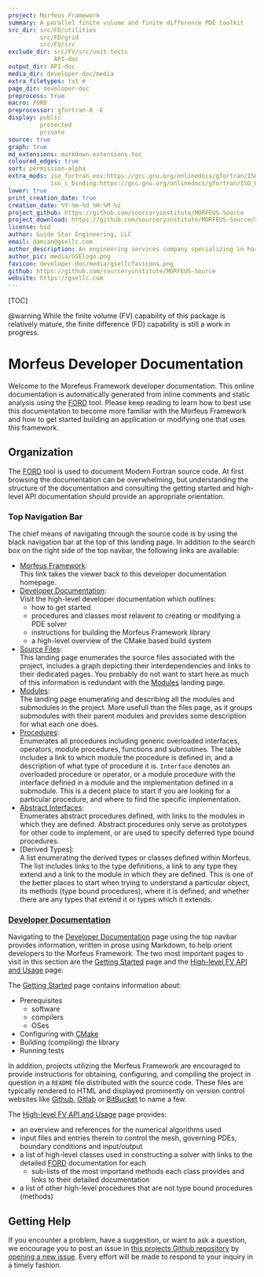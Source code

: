 ```yaml
---
project: Morfeus Framework
summary: A parallel finite volume and finite difference PDE toolkit
src_dir: src/FD/utilities
         src/FD/grid
         src/FV/src
exclude_dir: src/FV/src/unit-tests
             API-doc
output_dir: API-doc
media_dir: developer-doc/media
extra_filetypes: txt #
page_dir: developer-doc
preprocess: true
macro: FORD
preprocessor: gfortran-8 -E
display: public
         protected
         private
source: true
graph: true
md_extensions: markdown.extensions.toc
coloured_edges: true
sort: permission-alpha
extra_mods: iso_fortran_env:https://gcc.gnu.org/onlinedocs/gfortran/ISO_005fFORTRAN_005fENV.html
            iso_c_binding:https://gcc.gnu.org/onlinedocs/gfortran/ISO_005fC_005fBINDING.html#ISO_005fC_005fBINDING
lower: true
print_creation_date: true
creation_date: %Y-%m-%d %H:%M %z
project_github: https://github.com/sourceryinstitute/MORFEUS-Source
project_download: https://github.com/sourceryinstitute/MORFEUS-Source/releases
license: bsd
author: Guide Star Engineering, LLC
email: damian@gsellc.com
author_description: An engineering services company specializing in hardware & software engineering design, R&D, testing, and systems integration.
author_pic: media/GSElogo.png
favicon: developer-doc/media/gsellcfavicons.png
github: https://github.com/sourceryinstitute/MORFEUS-Source
website: https://gsellc.com
---
```


[_____ Comments _______]:#
[source: display source code corresponding to item being documented]:#
[graph: generate call graphs, module dependency graphs, derive type composition/inheritance graphs ]:#
[sort: different sorting schemes for the modules or procedures or programs or derived types (alpha = alphabetical see wiki).]:#
[extra_mods: documentation for intrinsic modules]:#

[This document is a FORD project file, formatted with Pythonic Markdown                                      ]:#
[See https://github.com/Fortran-FOSS-programmers/ford/wiki/Project-File-Options for more info on writing FORD project files]:#

[TOC]

@warning While the finite volume (FV) capability of this package is relatively mature, the finite difference (FD) capability is still a work in progress.

Morfeus Developer Documentation
===============================

Welcome to the Morefeus Framework developer documentation.
This online documentation is automatically generated from inline comments and static analysis
using the [FORD] tool.
Please keep reading to learn how to best use this documentation to become more familiar with
the Morfeus Framework and how to get started building an application or modifying one that uses
this framework.

[FORD]: https://github.com/Fortran-FOSS-Programmers/ford#readme


Organization
------------

The [FORD] tool is used to document Modern Fortran source code.
At first browsing the documentation can be overwhelming, but understanding the structure of the documentation and
consulting the getting started and high-level API documentation should provide an appropriate orientation.

### Top Navigation Bar

The chief means of navigating through the source code is by using the black navigation bar at the top of this landing page.
In addition to the search box on the right side of the top navbar, the following links are available:

* [Morfeus Framework]:  
  This link takes the viewer back to this developer documentation homepage.
* [Developer Documentation]:  
  Visit the high-level developer documentation which outlines:
  * how to get started
  * procedures and classes most relavent to creating or modifying a PDE solver
  * instructions for building the Morfeus Framework library
  * a high-level overview of the CMake based build system
* [Source Files]:  
  This landing page enumerates the source files associated with the project,
  includes a graph depicting their interdependencies and links to their dedicated pages.
  You probably do not want to start here as much of this information is redundant with
  the [Modules] landing page.
* [Modules]:  
  The landing page enumerating and describing all the modules and submodules in the project.
  More usefull than the files page, as it groups submodules with their parent modules and
  provides some description for what each one does.
* [Procedures]:  
  Enumerates all procedures including generic overloaded interfaces, operators, module procedures, functions and subroutines.
  The table includes a link to which module the procedure is defined in, and a description of what type of procedure it is.
  `Interface` denotes an overloaded procedure or operator, or a module procedure
  with the interface defined in a module and the implementation defined in a submodule.
  This is a decent place to start if you are looking for a particular procedure,
  and where to find the specific implementation.
* [Abstract Interfaces]:  
  Enumerates abstract procedures defined, with links to the modules in which they are defined.
  Abstract procedures only serve as prototypes for other code to implement, or are used to
  specify deferred type bound procedures.
* [Derived Types]:  
  A list enumerating the derived types or classes defined within Morfeus.
  The list includes links to the type definitions, a link to any type they extend and a link to the module in which they are defined.
  This is one of the better places to start when trying to understand a particular object, its methods (type bound procedures),
  where it is defined, and whether there are any types that extend it or types which it extends.

[Morfeus Framework]: https://sourceryinstitute.github.io/MORFEUS-Source/index.html
[Developer Documentation]: https://sourceryinstitute.github.io/MORFEUS-Source/page/index.html
[Source Files]: https://sourceryinstitute.github.io/MORFEUS-Source/lists/files.html
[Modules]: https://sourceryinstitute.github.io/MORFEUS-Source/lists/modules.html
[Procedures]: https://sourceryinstitute.github.io/MORFEUS-Source/lists/procedures.html
[Abstract Interfaces]: https://sourceryinstitute.github.io/MORFEUS-Source/lists/absint.html


### [Developer Documentation]

Navigating to the [Developer Documentation] page using the top navbar provides information, written in prose using Markdown,
to help orient developers to the Morfeus Framework.
The two most important pages to visit in this section are the [Getting Started] page and the [High-level FV API and Usage] page.

The [Getting Started] page contains information about:

* Prerequisites
  * software
  * compilers
  * OSes
* Configuring with [CMake]
* Building (compiling) the library
* Running tests

In addition, projects utilizing the Morfeus Framework are encouraged to provide instructions for obtaining,
configuring, and compiling the project in question in a `README` file distributed with the source code.
These files are typically rendered to HTML and displayed prominently on version control websites like
[Github], [Gitlab] or [BitBucket] to name a few.

The [High-level FV API and Usage] page provides:
* an overview and references for the numerical algorithms used
* input files and entries therein to control the mesh, governing PDEs, boundary conditions and input/output
* a list of high-level classes used in constructing a solver with links to the detailed [FORD] documentation for each
  * sub-lists of the most importand methods each class provides and links to their detailed documentation
* a list of other high-level procedures that are not type bound procedures (methods)


[Getting Started]: https://sourceryinstitute.github.io/MORFEUS-Source/page/getting-started.html
[High-level FV API and Usage]: https://sourceryinstitute.github.io/MORFEUS-Source/page/FV-API.html
[CMake]: https://cmake.org/cmake/help/latest/
[Github]: https://github.com
[Gitlab]: https://gitlab.com
[BitBucket]: https://bitbucket.org


Getting Help
------------

If you encounter a problem, have a suggestion, or want to ask a question,
we encourage you to post an issue in [this projects Github repository] by
[opening a new issue]. Every effort will be made to respond to your inquiry in a timely fashion.

[this projects Github repository]: https://github.com/sourceryinstitute/MORFEUS-Source
[opening a new issue]: https://github.com/sourceryinstitute/MORFEUS-Source/issues/new
